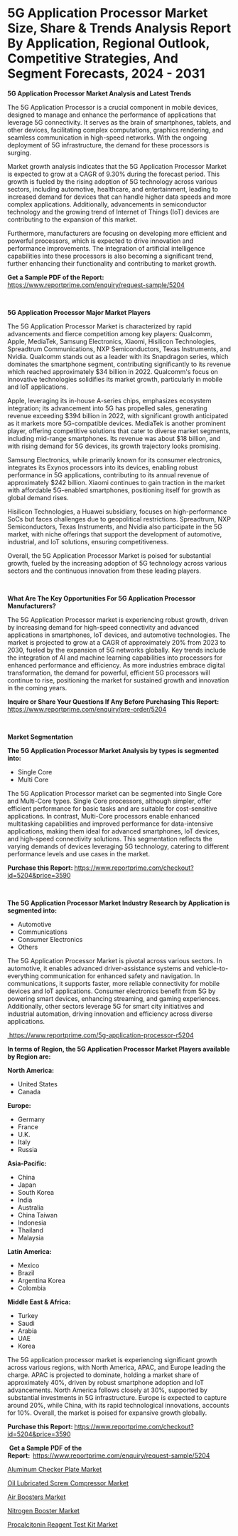 <p><h1>5G Application Processor Market Size, Share & Trends Analysis Report By Application, Regional Outlook, Competitive Strategies, And Segment Forecasts, 2024 - 2031</h1></p><p><strong>5G Application Processor Market Analysis and Latest Trends</strong></p>
<p><p>The 5G Application Processor is a crucial component in mobile devices, designed to manage and enhance the performance of applications that leverage 5G connectivity. It serves as the brain of smartphones, tablets, and other devices, facilitating complex computations, graphics rendering, and seamless communication in high-speed networks. With the ongoing deployment of 5G infrastructure, the demand for these processors is surging.</p><p>Market growth analysis indicates that the 5G Application Processor Market is expected to grow at a CAGR of 9.30% during the forecast period. This growth is fueled by the rising adoption of 5G technology across various sectors, including automotive, healthcare, and entertainment, leading to increased demand for devices that can handle higher data speeds and more complex applications. Additionally, advancements in semiconductor technology and the growing trend of Internet of Things (IoT) devices are contributing to the expansion of this market. </p><p>Furthermore, manufacturers are focusing on developing more efficient and powerful processors, which is expected to drive innovation and performance improvements. The integration of artificial intelligence capabilities into these processors is also becoming a significant trend, further enhancing their functionality and contributing to market growth.</p></p>
<p><strong>Get a Sample PDF of the Report:&nbsp;</strong> <a href="https://www.reportprime.com/enquiry/request-sample/5204">https://www.reportprime.com/enquiry/request-sample/5204</a></p>
<p>&nbsp;</p>
<p><strong>5G Application Processor Major Market Players</strong></p>
<p><p>The 5G Application Processor Market is characterized by rapid advancements and fierce competition among key players: Qualcomm, Apple, MediaTek, Samsung Electronics, Xiaomi, Hisilicon Technologies, Spreadtrum Communications, NXP Semiconductors, Texas Instruments, and Nvidia. Qualcomm stands out as a leader with its Snapdragon series, which dominates the smartphone segment, contributing significantly to its revenue which reached approximately $34 billion in 2022. Qualcomm's focus on innovative technologies solidifies its market growth, particularly in mobile and IoT applications.</p><p>Apple, leveraging its in-house A-series chips, emphasizes ecosystem integration; its advancement into 5G has propelled sales, generating revenue exceeding $394 billion in 2022, with significant growth anticipated as it markets more 5G-compatible devices. MediaTek is another prominent player, offering competitive solutions that cater to diverse market segments, including mid-range smartphones. Its revenue was about $18 billion, and with rising demand for 5G devices, its growth trajectory looks promising.</p><p>Samsung Electronics, while primarily known for its consumer electronics, integrates its Exynos processors into its devices, enabling robust performance in 5G applications, contributing to its annual revenue of approximately $242 billion. Xiaomi continues to gain traction in the market with affordable 5G-enabled smartphones, positioning itself for growth as global demand rises.</p><p>Hisilicon Technologies, a Huawei subsidiary, focuses on high-performance SoCs but faces challenges due to geopolitical restrictions. Spreadtrum, NXP Semiconductors, Texas Instruments, and Nvidia also participate in the 5G market, with niche offerings that support the development of automotive, industrial, and IoT solutions, ensuring competitiveness.</p><p>Overall, the 5G Application Processor Market is poised for substantial growth, fueled by the increasing adoption of 5G technology across various sectors and the continuous innovation from these leading players.</p></p>
<p>&nbsp;</p>
<p><strong>What Are The Key Opportunities For 5G Application Processor Manufacturers?</strong></p>
<p><p>The 5G Application Processor market is experiencing robust growth, driven by increasing demand for high-speed connectivity and advanced applications in smartphones, IoT devices, and automotive technologies. The market is projected to grow at a CAGR of approximately 20% from 2023 to 2030, fueled by the expansion of 5G networks globally. Key trends include the integration of AI and machine learning capabilities into processors for enhanced performance and efficiency. As more industries embrace digital transformation, the demand for powerful, efficient 5G processors will continue to rise, positioning the market for sustained growth and innovation in the coming years.</p></p>
<p><strong>Inquire or Share Your Questions If Any Before Purchasing This Report:</strong> <a href="https://www.reportprime.com/enquiry/pre-order/5204">https://www.reportprime.com/enquiry/pre-order/5204</a></p>
<p>&nbsp;</p>
<p><strong>Market Segmentation</strong></p>
<p><strong>The 5G Application Processor Market Analysis by types is segmented into:</strong></p>
<p><ul><li>Single Core</li><li>Multi Core</li></ul></p>
<p><p>The 5G Application Processor market can be segmented into Single Core and Multi-Core types. Single Core processors, although simpler, offer efficient performance for basic tasks and are suitable for cost-sensitive applications. In contrast, Multi-Core processors enable enhanced multitasking capabilities and improved performance for data-intensive applications, making them ideal for advanced smartphones, IoT devices, and high-speed connectivity solutions. This segmentation reflects the varying demands of devices leveraging 5G technology, catering to different performance levels and use cases in the market.</p></p>
<p><strong>Purchase this Report:&nbsp;</strong><a href="https://www.reportprime.com/checkout?id=5204&price=3590">https://www.reportprime.com/checkout?id=5204&price=3590</a></p>
<p>&nbsp;</p>
<p><strong>The 5G Application Processor Market Industry Research by Application is segmented into:</strong></p>
<p><ul><li>Automotive</li><li>Communications</li><li>Consumer Electronics</li><li>Others</li></ul></p>
<p><p>The 5G Application Processor Market is pivotal across various sectors. In automotive, it enables advanced driver-assistance systems and vehicle-to-everything communication for enhanced safety and navigation. In communications, it supports faster, more reliable connectivity for mobile devices and IoT applications. Consumer electronics benefit from 5G by powering smart devices, enhancing streaming, and gaming experiences. Additionally, other sectors leverage 5G for smart city initiatives and industrial automation, driving innovation and efficiency across diverse applications.</p></p>
<p><a href="https://www.reportprime.com/5g-application-processor-r5204">&nbsp;https://www.reportprime.com/5g-application-processor-r5204</a></p>
<p><strong>In terms of Region, the 5G Application Processor Market Players available by Region are:</strong></p>
<p>
    <p> <strong> North America: </strong>
        <ul>
            <li>United States</li>
            <li>Canada</li>
        </ul>
        </p> 
    <p> <strong> Europe: </strong>
        <ul>
            <li>Germany</li>
            <li>France</li>
            <li>U.K.</li>
            <li>Italy</li>
            <li>Russia</li>
        </ul>
        </p> 
    <p> <strong> Asia-Pacific: </strong>
        <ul>
            <li>China</li>
            <li>Japan</li>
            <li>South Korea</li>
            <li>India</li>
            <li>Australia</li>
            <li>China Taiwan</li>
            <li>Indonesia</li>
            <li>Thailand</li>
            <li>Malaysia</li>
        </ul>
        </p> 
    <p> <strong> Latin America: </strong>
        <ul>
            <li>Mexico</li>
            <li>Brazil</li>
            <li>Argentina Korea</li>
            <li>Colombia</li>
        </ul>
        </p> 
    <p> <strong> Middle East & Africa: </strong>
        <ul>
            <li>Turkey</li>
            <li>Saudi</li>
            <li>Arabia</li>
            <li>UAE</li>
            <li>Korea</li>
        </ul>
    </p>
    </p>
<p><p>The 5G application processor market is experiencing significant growth across various regions, with North America, APAC, and Europe leading the charge. APAC is projected to dominate, holding a market share of approximately 40%, driven by robust smartphone adoption and IoT advancements. North America follows closely at 30%, supported by substantial investments in 5G infrastructure. Europe is expected to capture around 20%, while China, with its rapid technological innovations, accounts for 10%. Overall, the market is poised for expansive growth globally.</p></p>
<p><strong>Purchase this Report: </strong><a href="https://www.reportprime.com/checkout?id=5204&price=3590">https://www.reportprime.com/checkout?id=5204&price=3590</a></p>
<p>&nbsp;<strong>Get a Sample PDF of the Report:&nbsp;&nbsp;</strong><a href="https://www.reportprime.com/enquiry/request-sample/5204">https://www.reportprime.com/enquiry/request-sample/5204</a></p>
<p><strong></strong></p>
<p><p><a href="https://issuu.com/reportprime-2/docs/aluminum-checker-plate-market-size-_17adf4a98cd66e">Aluminum Checker Plate Market</a></p><p><a href="https://www.linkedin.com/pulse/oil-lubricated-screw-compressor-market-forecast-global-wsbze?trackingId=dlKeYaavSGaDcxpY7AV5MQ%3D%3D">Oil Lubricated Screw Compressor Market</a></p><p><a href="https://www.linkedin.com/pulse/air-boosters-market-outlook-forecast-from-2024-2031-fpchc?trackingId=nI0qbZI7R1ifGEmFSfiofA%3D%3D">Air Boosters Market</a></p><p><a href="https://www.linkedin.com/pulse/global-nitrogen-booster-market-sector2024-2031-metrics-strategic-7jfvc?trackingId=IOxNX%2BcDRw2Bl9TP4mrADw%3D%3D">Nitrogen Booster Market</a></p><p><a href="https://issuu.com/reportprime-2/docs/procalcitonin-reagent-test-kit-mark_bd6b276d2bafa7">Procalcitonin Reagent Test Kit Market</a></p></p>